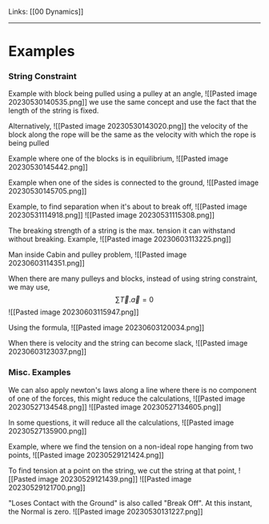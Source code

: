 Links: [[00 Dynamics]]
___
# Examples
### String Constraint
Example with block being pulled using a pulley at an angle,
![[Pasted image 20230530140535.png]]
we use the same concept and use the fact that the length of the string is fixed. 

Alternatively,
![[Pasted image 20230530143020.png]]
the velocity of the block along the rope will be the same as the velocity with which the rope is being pulled

Example where one of the blocks is in equilibrium,
![[Pasted image 20230530145442.png]]


Example when one of the sides is connected to the ground,
![[Pasted image 20230530145705.png]]

Example, to find separation when it's about to break off,
![[Pasted image 20230531114918.png]]
![[Pasted image 20230531115308.png]]

The breaking strength of a string is the max. tension it can withstand without breaking. 
Example,
![[Pasted image 20230603113225.png]]


Man inside Cabin and pulley problem,
![[Pasted image 20230603114351.png]]

When there are many pulleys and blocks, instead of using string constraint, we may use,
$$\sum \vec{T}.\vec{a} = 0$$
![[Pasted image 20230603115947.png]]

Using the formula,
![[Pasted image 20230603120034.png]]

When there is velocity and the string can become slack,
![[Pasted image 20230603123037.png]]

### Misc. Examples
We can also apply newton's laws along a line where there is no component of one of the forces, this might reduce the calculations, 
![[Pasted image 20230527134548.png]]
![[Pasted image 20230527134605.png]]

In some questions, it will reduce all the calculations,
![[Pasted image 20230527135900.png]]

Example, where we find the tension on a non-ideal rope hanging from two points,
![[Pasted image 20230529121424.png]]

To find tension at a point on the string, we cut the string at that point,
![[Pasted image 20230529121439.png]]
![[Pasted image 20230529121700.png]]


"Loses Contact with the Ground" is also called "Break Off". At this instant, the Normal is zero. 
![[Pasted image 20230530131227.png]]